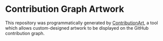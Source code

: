 # Contribution Graph Artwork

This repository was programmatically generated by [ContributionArt](https://github.com/binarybirchtree/contributionart/), a tool which allows custom-designed artwork to be displayed on the GitHub contribution graph.
